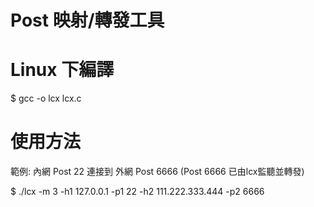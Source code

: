 # Post 映射/轉發工具

# Linux 下編譯
$ gcc -o lcx lcx.c

# 使用方法
範例: 內網 Post 22 連接到 外網 Post 6666 (Post 6666 已由lcx監聽並轉發)

$ ./lcx -m 3 -h1 127.0.0.1 -p1 22 -h2 111.222.333.444 -p2 6666

